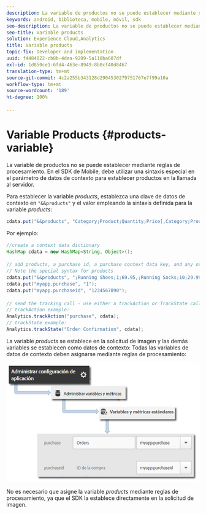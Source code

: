 ```yaml
---
description: La variable de productos no se puede establecer mediante reglas de procesamiento. En el SDK de Mobile, debe utilizar una sintaxis especial en el parámetro de datos de contexto para establecer productos en la llamada al servidor.
keywords: android, biblioteca, mobile, móvil, sdk
seo-description: La variable de productos no se puede establecer mediante reglas de procesamiento. En el SDK de Mobile, debe utilizar una sintaxis especial en el parámetro de datos de contexto para establecer productos en la llamada al servidor.
seo-title: Variable products
solution: Experience Cloud,Analytics
title: Variable products
topic-fix: Developer and implementation
uuid: f4484022-cb8b-4dea-9209-5a110ba607df
exl-id: 1d850ce1-6fd4-463e-8949-8b8cf40d8467
translation-type: tm+mt
source-git-commit: 4c2a255b343128d2904530279751767e7f99a10a
workflow-type: tm+mt
source-wordcount: '189'
ht-degree: 100%

---
```


# Variable Products {#products-variable}

La variable de productos no se puede establecer mediante reglas de procesamiento. En el SDK de Mobile, debe utilizar una sintaxis especial en el parámetro de datos de contexto para establecer productos en la llamada al servidor.

Para establecer la variable *products*, establezca una clave de datos de contexto en `"&&products"` y el valor empleando la sintaxis definida para la variable *products*:

```java
cdata.put("&&products", "Category;Product;Quantity;Price[,Category;Product;Quantity;Price]");
```

Por ejemplo:

```java
//create a context data dictionary 
HashMap cdata = new HashMap<String, Object>(); 
 
// add products, a purchase id, a purchase context data key, and any other data you want to collect. 
// Note the special syntax for products 
cdata.put("&&products", ";Running Shoes;1;69.95,;Running Socks;10;29.99"); 
cdata.put("myapp.purchase", "1"); 
cdata.put("myapp.purchaseid", "1234567890"); 
 
// send the tracking call - use either a trackAction or TrackState call. 
// trackAction example: 
Analytics.trackAction("purchase", cdata); 
// trackState example: 
Analytics.trackState("Order Confirmation", cdata);
```

La variable *products* se establece en la solicitud de imagen y las demás variables se establecen como datos de contexto: Todas las variables de datos de contexto deben asignarse mediante reglas de procesamiento:

![](assets/map-products.png)

No es necesario que asigne la variable  *products* mediante reglas de procesamiento, ya que el SDK la establece directamente en la solicitud de imagen.
